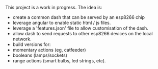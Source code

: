 This project is a work in progress. The idea is:

- create a common dash that can be served by an esp8266 chip
- leverage angular to enable static html / js files.
- leverage a 'features.json' file to allow customisation of the dash.
- allow dash to send requests to other esp8266 devices on the local network.
- build versions for:
 - momentary actions (eg, catfeeder)
 - booleans (lamps/sockets) 
 - range actions (smart bulbs, led strings, etc).

